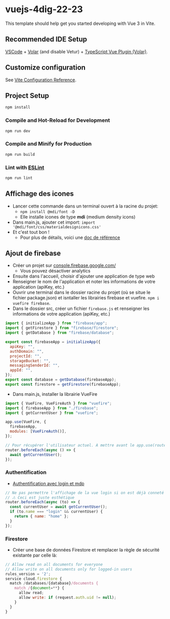 # vuejs-4dig-22-23

This template should help get you started developing with Vue 3 in Vite.

## Recommended IDE Setup

[VSCode](https://code.visualstudio.com/) + [Volar](https://marketplace.visualstudio.com/items?itemName=Vue.volar) (and disable Vetur) + [TypeScript Vue Plugin (Volar)](https://marketplace.visualstudio.com/items?itemName=Vue.vscode-typescript-vue-plugin).

## Customize configuration

See [Vite Configuration Reference](https://vitejs.dev/config/).

## Project Setup

```sh
npm install
```

### Compile and Hot-Reload for Development

```sh
npm run dev
```

### Compile and Minify for Production

```sh
npm run build
```

### Lint with [ESLint](https://eslint.org/)

```sh
npm run lint
```

## Affichage des icones

- Lancer cette commande dans un terminal ouvert à la racine du projet:
  - `npm install @mdi/font -D`
  - Elle installe icones de type **mdi** (medium density icons)
- Dans main.js, ajouter cet import: `import '@mdi/font/css/materialdesignicons.css'`
- Et c'est tout bon !
  - Pour plus de détails, voici une [doc de référence](https://vuetifyjs.com/en/features/icon-fonts/#material-design-icons)

## Ajout de firebase

- Créer un projet sur [console.firebase.google.com/](https://console.firebase.google.com/)
  - Vous pouvez désactiver analytics
- Ensuite dans l'accueil, choisir d'ajouter une application de type web
- Renseigner le nom de l'application et noter les informations de votre application (apiKey, etc.)
- Ouvrir une terminal dans le dossier racine du projet (où se situe le fichier package.json) et isntaller les librairies firebase et vuefire. `npm i vuefire firebase`.
- Dans le dossier src, créer un fichier `firebase.js` et renseigner les informations de votre application (apiKey, etc.)

```js
import { initializeApp } from "firebase/app";
import { getFirestore } from "firebase/firestore";
import { getDatabase } from "firebase/database";

export const firebaseApp = initializeApp({
  apiKey: "",
  authDomain: "",
  projectId: "",
  storageBucket: "",
  messagingSenderId: "",
  appId: "",
});
export const database = getDatabase(firebaseApp);
export const firestore = getFirestore(firebaseApp);
```

- Dans main.js, installer la librairie VueFire

```js
import { VueFire, VueFireAuth } from "vuefire";
import { firebaseApp } from "./firebase";
import { getCurrentUser } from "vuefire";

app.use(VueFire, {
  firebaseApp,
  modules: [VueFireAuth()],
});

// Pour récupérer l'utilisateur actuel. A mettre avant le app.use(router)
router.beforeEach(async () => {
  await getCurrentUser();
});
```

### Authentification

- [Authentification avec login et mdp](https://firebase.google.com/docs/auth/web/password-auth)

```js
// Ne pas permettre l'affichage de la vue login si on est déjà conneté
// ⚠ Ceci est juste esthétique
router.beforeEach(async (to) => {
  const currentUser = await getCurrentUser();
  if (to.name === "login" && currentUser) {
    return { name: "home" };
  }
});
```

### Firestore

- Créer une base de données Firestore et remplacer la règle de sécurité existante par celle là:

```js
// Allow read on all documents for everyone
// Allow write on all documents only for logged-in users
rules_version = '2';
service cloud.firestore {
  match /databases/{database}/documents {
    match /{document=**} {
      allow read;
      allow write: if (request.auth.uid != null);
    }
  }
}
```
